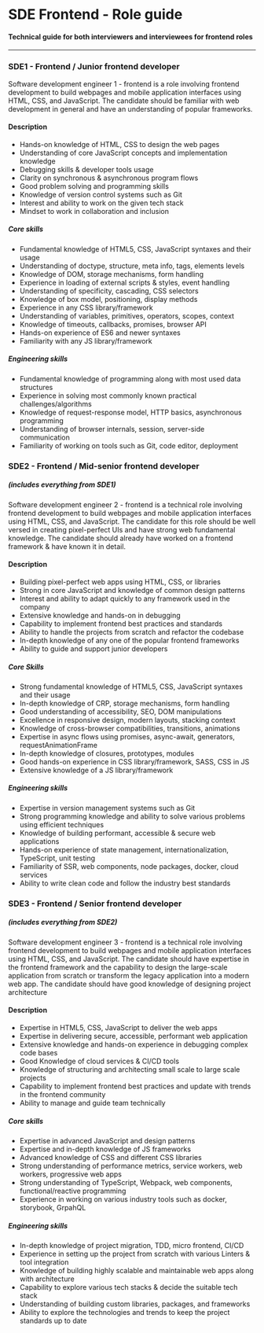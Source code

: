 <h1>SDE Frontend - Role guide</h1>
<h4>Technical guide for both interviewers and interviewees for frontend roles</h4>

---

### SDE1 - Frontend / Junior frontend developer

Software development engineer 1 - frontend is a role involving frontend development to build webpages and mobile application interfaces using HTML, CSS, and JavaScript. The candidate should be familiar with web development in general and have an understanding of popular frameworks.

#### Description

- Hands-on knowledge of HTML, CSS to design the web pages
- Understanding of core JavaScript concepts and implementation knowledge
- Debugging skills & developer tools usage
- Clarity on synchronous & asynchronous program flows
- Good problem solving and programming skills
- Knowledge of version control systems such as Git
- Interest and ability to work on the given tech stack
- Mindset to work in collaboration and inclusion

##### Core skills

- Fundamental knowledge of HTML5, CSS, JavaScript syntaxes and their usage
- Understanding of doctype, structure, meta info, tags, elements levels
- Knowledge of DOM, storage mechanisms, form handling
- Experience in loading of external scripts & styles, event handling
- Understanding of specificity, cascading, CSS selectors
- Knowledge of box model, positioning, display methods
- Experience in any CSS library/framework
- Understanding of variables, primitives, operators, scopes, context
- Knowledge of timeouts, callbacks, promises, browser API
- Hands-on experience of ES6 and newer syntaxes
- Familiarity with any JS library/framework

##### Engineering skills

- Fundamental knowledge of programming along with most used data structures
- Experience in solving most commonly known practical challenges/algorithms
- Knowledge of request-response model, HTTP basics, asynchronous programming
- Understanding of browser internals, session, server-side communication
- Familiarity of working on tools such as Git, code editor, deployment

### SDE2 - Frontend / Mid-senior frontend developer 
##### (includes everything from SDE1)

Software development engineer 2 - frontend is a technical role involving frontend development to build webpages and mobile application interfaces using HTML, CSS, and JavaScript. The candidate for this role should be well versed in creating pixel-perfect UIs and have strong web fundamental knowledge. The candidate should already have worked on a frontend framework & have known it in detail.

#### Description

- Building pixel-perfect web apps using HTML, CSS, or libraries
- Strong in core JavaScript and knowledge of common design patterns
- Interest and ability to adapt quickly to any framework used in the company
- Extensive knowledge and hands-on in debugging
- Capability to implement frontend best practices and standards
- Ability to handle the projects from scratch and refactor the codebase
- In-depth knowledge of any one of the popular frontend frameworks
- Ability to guide and support junior developers

##### Core Skills

- Strong fundamental knowledge of HTML5, CSS, JavaScript syntaxes and their usage
- In-depth knowledge of CRP, storage mechanisms, form handling
- Good understanding of accessibility, SEO, DOM manipulations
- Excellence in responsive design, modern layouts, stacking context
- Knowledge of cross-browser compatibilities, transitions, animations
- Expertise in async flows using promises, async-await, generators, requestAnimationFrame
- In-depth knowledge of closures, prototypes, modules
- Good hands-on experience in CSS library/framework, SASS, CSS in JS
- Extensive knowledge of a JS library/framework

##### Engineering skills

- Expertise in version management systems such as Git
- Strong programming knowledge and ability to solve various problems using efficient techniques
- Knowledge of building performant, accessible & secure web applications
- Hands-on experience of state management, internationalization, TypeScript, unit testing
- Familiarity of SSR, web components, node packages, docker, cloud services
- Ability to write clean code and follow the industry best standards

### SDE3 - Frontend / Senior frontend developer
##### (includes everything from SDE2)

Software development engineer 3 - frontend is a technical role involving frontend development to build webpages and mobile application interfaces using HTML, CSS, and JavaScript. The candidate should have expertise in the frontend framework and the capability to design the large-scale application from scratch or transform the legacy application into a modern web app. The candidate should have good knowledge of designing project architecture

#### Description

- Expertise in HTML5, CSS, JavaScript to deliver the web apps
- Expertise in delivering secure, accessible, performant web application
- Extensive knowledge and hands-on experience in debugging complex code bases
- Good Knowledge of cloud services & CI/CD tools
- Knowledge of structuring and architecting small scale to large scale projects
- Capability to implement frontend best practices and update with trends in the frontend community
- Ability to manage and guide team technically

##### Core skills

- Expertise in advanced JavaScript and design patterns
- Expertise and in-depth knowledge of JS frameworks
- Advanced knowledge of CSS and different CSS libraries
- Strong understanding of performance metrics, service workers, web workers, progressive web apps
- Strong understanding of TypeScript, Webpack, web components, functional/reactive programming
- Experience in working on various industry tools such as docker, storybook, GrpahQL

##### Engineering skills

- In-depth knowledge of project migration, TDD, micro frontend, CI/CD
- Experience in setting up the project from scratch with various Linters & tool integration
- Knowledge of building highly scalable and maintainable web apps along with architecture
- Capability to explore various tech stacks & decide the suitable tech stack
- Understanding of building custom libraries, packages, and frameworks
- Ability to explore the technologies and trends to keep the project standards up to date
